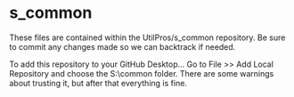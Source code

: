 # s_common
These files are contained within the UtilPros/s_common repository.
Be sure to commit any changes made so we can backtrack if needed.

To add this repository to your GitHub Desktop...
Go to File >> Add Local Repository and choose the S:\common folder.
There are some warnings about trusting it, but after that everything is fine.
